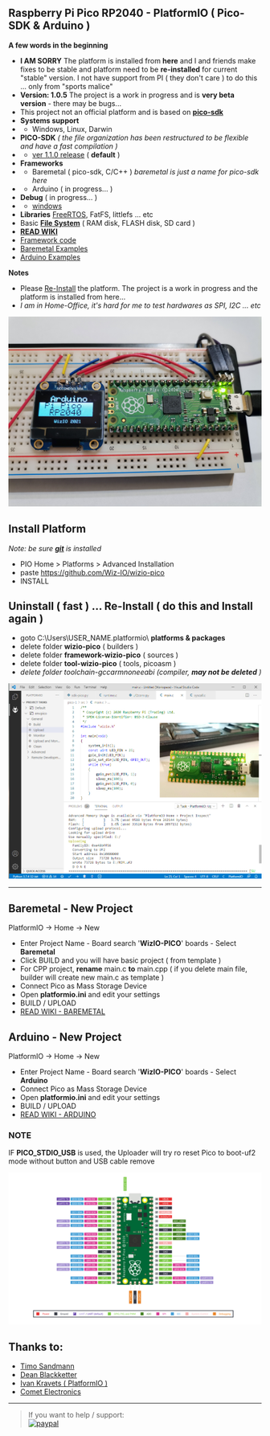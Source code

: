 ## Raspberry Pi Pico RP2040 - PlatformIO ( Pico-SDK & Arduino )

**A few words in the beginning**
* **I AM SORRY** The platform is installed from **here** and I and friends make fixes to be stable and platform need to be **re-installed** for current "stable" version.
I not have support from PI ( they don't care ) to do this ... only from "sports malice"
* **Version: 1.0.5** The project is a work in progress and is **very beta version** - there may be bugs...
* This project not an official platform and is based on [**pico-sdk**](https://github.com/raspberrypi/pico-sdk)
* **Systems support**
* * Windows, Linux, Darwin
* **PICO-SDK** _( the file organization has been restructured to be flexible and have a fast compilation )_
* * [ver 1.1.0 release](https://github.com/raspberrypi/pico-sdk/releases/tag/1.1.0) ( **default** )
* **Frameworks**
* * Baremetal ( pico-sdk, C/C++ ) _baremetal is just a name for pico-sdk here_
* * Arduino ( in progress... )
* **Debug** ( in progress... )
* * [windows](https://www.youtube.com/watch?v=SdpsmgRp5Co)
* **Libraries** [FreeRTOS](https://github.com/Wiz-IO/wizio-pico/wiki/COMMON#freertos), FatFS, littlefs ... etc
* Basic **[File System](https://github.com/Wiz-IO/wizio-pico/wiki/COMMON#file-system--vfs--virtual-file-system-)** ( RAM disk, FLASH disk, SD card )
* [**READ WIKI**](https://github.com/Wiz-IO/wizio-pico/wiki/) 
* [Framework code](https://github.com/Wiz-IO/framework-wizio-pico)
* [Baremetal Examples](https://github.com/Wiz-IO/wizio-pico/tree/main/examples/baremetal)
* [Arduino Examples](https://github.com/Wiz-IO/wizio-pico/tree/main/examples/arduino)

**Notes**
* Please [Re-Install](https://github.com/Wiz-IO/wizio-pico/blob/main/README.md#fast-uninstal--reinstal--do-this-and-install-again) the platform. The project is a work in progress and the platform is installed from here...
* _I am in Home-Office, it's hard for me to test hardwares as SPI, I2C ... etc_

![pico](https://raw.githubusercontent.com/Wiz-IO/LIB/master/pico/a1.jpg)

## Install Platform
_Note: be sure [**git**](https://git-scm.com/downloads) is installed_
* PIO Home > Platforms > Advanced Installation 
* paste https://github.com/Wiz-IO/wizio-pico
* INSTALL

## Uninstall ( fast ) ... Re-Install ( do this and Install again )
* goto C:\Users\USER_NAME\.platformio\ **platforms & packages**
* delete folder **wizio-pico** ( builders )
* delete folder **framework-wizio-pico** ( sources )
* delete folder **tool-wizio-pico** ( tools, picoasm )
* _delete folder toolchain-gccarmnoneeabi (compiler, **may not be deleted** )_

![pico](https://raw.githubusercontent.com/Wiz-IO/LIB/master/pico/pio-pico.jpg)
***

## Baremetal - New Project
PlatformIO -> Home -> New
* Enter Project Name - Board search '**WizIO-PICO**' boards - Select **Baremetal**
* Click BUILD and you will have basic project ( from template )
* For CPP project, **rename** main.c **to** main.cpp ( if you delete main file, builder will create new main.c as template )
* Connect Pico as Mass Storage Device
* Open **platformio.ini** and edit your settings
* BUILD / UPLOAD
* [READ WIKI - BAREMETAL](https://github.com/Wiz-IO/wizio-pico/wiki/BAREMETAL)

## Arduino - New Project
PlatformIO -> Home -> New
* Enter Project Name - Board search '**WizIO-PICO**' boards - Select **Arduino**
* Connect Pico as Mass Storage Device
* Open **platformio.ini** and edit your settings
* BUILD / UPLOAD
* [READ WIKI - ARDUINO](https://github.com/Wiz-IO/wizio-pico/wiki/ARDUINO)

### NOTE
IF **PICO_STDIO_USB** is used, the Uploader will try ro reset Pico to boot-uf2 mode without button and USB cable remove

<a href="https://raw.githubusercontent.com/Wiz-IO/LIB/master/pico/pico_pins.svg">
<img src="https://raw.githubusercontent.com/Wiz-IO/LIB/master/pico/pico_pins.svg" alt="Raspberry Pi Pico pin out diagram">
</a>

## Thanks to:
* [Timo Sandmann](https://github.com/tsandmann)
* [Dean Blackketter](https://github.com/blackketter)
* [Ivan Kravets ( PlatformIO )](https://platformio.org/)
* [Comet Electronics](https://www.comet.bg/en/)

***

>If you want to help / support:   
[![paypal](https://www.paypalobjects.com/en_US/i/btn/btn_donate_SM.gif)](https://www.paypal.com/cgi-bin/webscr?cmd=_s-xclick&hosted_button_id=ESUP9LCZMZTD6)
